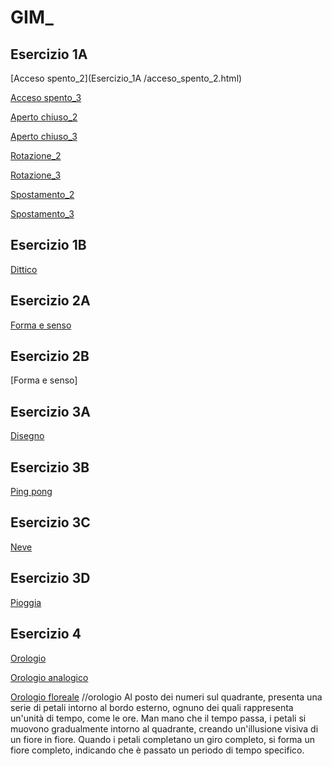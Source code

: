 # GIM_

## Esercizio 1A
[Acceso spento_2](Esercizio_1A /acceso_spento_2.html)

[Acceso spento_3](https://ariannaaprosio.github.io/GIM_/Esercizio_1A/acceso_spento/indexB.html)  

[Aperto chiuso_2](https://ariannaaprosio.github.io/GIM_/Esercizio_1A/aperto_chiuso/indexA.html)  

[Aperto chiuso_3](https://ariannaaprosio.github.io/GIM_/Esercizio_1A/aperto_chiuso/indexB.html)   

[Rotazione_2](https://ariannaaprosio.github.io/GIM_/Esercizio_1A/rotazione/indexA.html)  

[Rotazione_3](https://ariannaaprosio.github.io/GIM_/Esercizio_1A/rotazione/indexB.html)  

[Spostamento_2](https://ariannaaprosio.github.io/GIM_/Esercizio_1A/spostamento/indexA.html)  

[Spostamento_3](https://ariannaaprosio.github.io/GIM_/Esercizio_1A/spostamento/indexB.html)  

## Esercizio 1B
[Dittico](https://ariannaaprosio.github.io/GIM_/Esercizio_1B/template/indexA.html)

## Esercizio 2A
[Forma e senso](https://ariannaaprosio.github.io/GIM_/Esercizio_2A/index.html)

## Esercizio 2B
[Forma e senso]

## Esercizio 3A
[Disegno](https://ariannaaprosio.github.io/GIM_/Esercizio_3/1_disegno/index.html)

## Esercizio 3B
[Ping pong](https://ariannaaprosio.github.io/GIM_/Esercizio_3/2_pong/index.html)

## Esercizio 3C
[Neve](https://ariannaaprosio.github.io/GIM_/Esercizio_3/3_neve/index.html)

## Esercizio 3D
[Pioggia](https://ariannaaprosio.github.io/GIM_/Esercizio_3/4_pioggia/index.html)

## Esercizio 4
[Orologio](https://ariannaaprosio.github.io/GIM_/Esercizio_4/1_orologio/index.html)

[Orologio analogico](https://ariannaaprosio.github.io/GIM_/Esercizio_4/3_orologio_analogico/index.html)

[Orologio floreale](https://ariannaaprosio.github.io/GIM_/Esercizio_4/2_orologio_digitale/index.html)
//orologio Al posto dei numeri sul quadrante, presenta una serie di petali intorno al bordo esterno, ognuno dei quali rappresenta un'unità di tempo, come le ore.  Man mano che il tempo passa, i petali si muovono gradualmente intorno al quadrante, creando un'illusione visiva di un fiore in fiore. Quando i petali completano un giro completo, si forma un fiore completo, indicando che è passato un periodo di tempo specifico.
